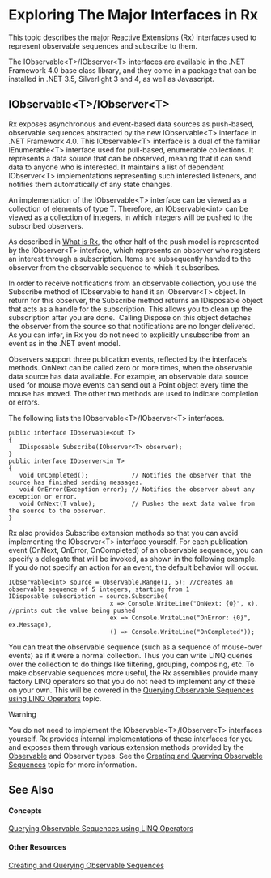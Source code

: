 # Exploring The Major Interfaces in Rx

This topic describes the major Reactive Extensions (Rx) interfaces used to represent observable sequences and subscribe to them.

The IObservable\<T\>/IObserver\<T\> interfaces are available in the .NET Framework 4.0 base class library, and they come in a package that can be installed in .NET 3.5, Silverlight 3 and 4, as well as Javascript.

## IObservable\<T\>/IObserver\<T\>

Rx exposes asynchronous and event-based data sources as push-based, observable sequences abstracted by the new IObservable\<T\> interface in .NET Framework 4.0. This IObservable\<T\> interface is a dual of the familiar IEnumerable\<T\> interface used for pull-based, enumerable collections. It represents a data source that can be observed, meaning that it can send data to anyone who is interested. It maintains a list of dependent IObserver\<T\> implementations representing such interested listeners, and notifies them automatically of any state changes.

An implementation of the IObservable\<T\> interface can be viewed as a collection of elements of type T. Therefore, an IObservable\<int\> can be viewed as a collection of integers, in which integers will be pushed to the subscribed observers.

As described in [What is Rx](https://msdn.microsoft.com/en-us/library/Hh242962), the other half of the push model is represented by the IObserver\<T\> interface, which represents an observer who registers an interest through a subscription. Items are subsequently handed to the observer from the observable sequence to which it subscribes.

In order to receive notifications from an observable collection, you use the Subscribe method of IObservable to hand it an IObserver\<T\> object. In return for this observer, the Subscribe method returns an IDisposable object that acts as a handle for the subscription. This allows you to clean up the subscription after you are done.  Calling Dispose on this object detaches the observer from the source so that notifications are no longer delivered. As you can infer, in Rx you do not need to explicitly unsubscribe from an event as in the .NET event model.

Observers support three publication events, reflected by the interface’s methods. OnNext can be called zero or more times, when the observable data source has data available. For example, an observable data source used for mouse move events can send out a Point object every time the mouse has moved. The other two methods are used to indicate completion or errors.

The following lists the IObservable\<T\>/IObserver\<T\> interfaces.

    public interface IObservable<out T> 
    { 
       IDisposable Subscribe(IObserver<T> observer); 
    } 
    public interface IObserver<in T> 
    { 
       void OnCompleted();            // Notifies the observer that the source has finished sending messages.
       void OnError(Exception error); // Notifies the observer about any exception or error.
       void OnNext(T value);          // Pushes the next data value from the source to the observer.
    } 

Rx also provides Subscribe extension methods so that you can avoid implementing the IObserver\<T\> interface yourself. For each publication event (OnNext, OnError, OnCompleted) of an observable sequence, you can specify a delegate that will be invoked, as shown in the following example. If you do not specify an action for an event, the default behavior will occur.

    IObservable<int> source = Observable.Range(1, 5); //creates an observable sequence of 5 integers, starting from 1
    IDisposable subscription = source.Subscribe(
                                x => Console.WriteLine("OnNext: {0}", x), //prints out the value being pushed
                                ex => Console.WriteLine("OnError: {0}", ex.Message),
                                () => Console.WriteLine("OnCompleted"));

You can treat the observable sequence (such as a sequence of mouse-over events) as if it were a normal collection. Thus you can write LINQ queries over the collection to do things like filtering, grouping, composing, etc. To make observable sequences more useful, the Rx assemblies provide many factory LINQ operators so that you do not need to implement any of these on your own. This will be covered in the [Querying Observable Sequences using LINQ Operators](Querying\Querying.md) topic.

> [!WARNING]
> You do not need to implement the IObservable&lt;T&gt;/IObserver&lt;T&gt; interfaces yourself.  Rx provides internal implementations of these interfaces for you and exposes them through various extension methods provided by the <A href="hh244252(v=vs.103).md">Observable</A> and Observer types.  See the <A href="hh242972(v=vs.103).md">Creating and Querying Observable Sequences</A> topic for more information.

## See Also

#### Concepts

[Querying Observable Sequences using LINQ Operators](Querying\Querying.md)

#### Other Resources

[Creating and Querying Observable Sequences](Creating\Creating.md)





